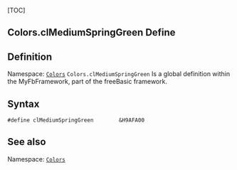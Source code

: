 [TOC]
## Colors.clMediumSpringGreen Define

## Definition
Namespace: [`Colors`](Colors.md)
`Colors.clMediumSpringGreen` Is a global definition within the MyFbFramework, part of the freeBasic framework.
## Syntax

```freeBasic
#define clMediumSpringGreen        &H9AFA00
```

## See also
Namespace: [`Colors`](Colors.md)
